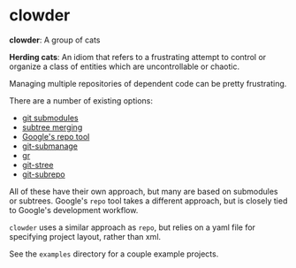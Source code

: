 # clowder

**clowder**: A group of cats

**Herding cats**: An idiom that refers to a frustrating attempt to control or organize a class of entities which are uncontrollable or chaotic.

Managing multiple repositories of dependent code can be pretty frustrating.

There are a number of existing options:

- [git submodules](https://git-scm.com/book/en/v2/Git-Tools-Submodules)
- [subtree merging](https://git-scm.com/book/en/v1/Git-Tools-Subtree-Merging)
- [Google's repo tool](https://code.google.com/p/git-repo/)
- [git-submanage](https://github.com/idbrii/git-submanage)
- [gr](https://github.com/mixu/gr)
- [git-stree](https://github.com/tdd/git-stree)
- [git-subrepo](https://github.com/ingydotnet/git-subrepo)

All of these have their own approach, but many are based on submodules or subtrees.
Google's `repo` tool takes a different approach, but is closely tied to Google's development workflow.

`clowder` uses a similar approach as `repo`, but relies on a yaml file for specifying project layout, rather than xml.

See the `examples` directory for a couple example projects.
